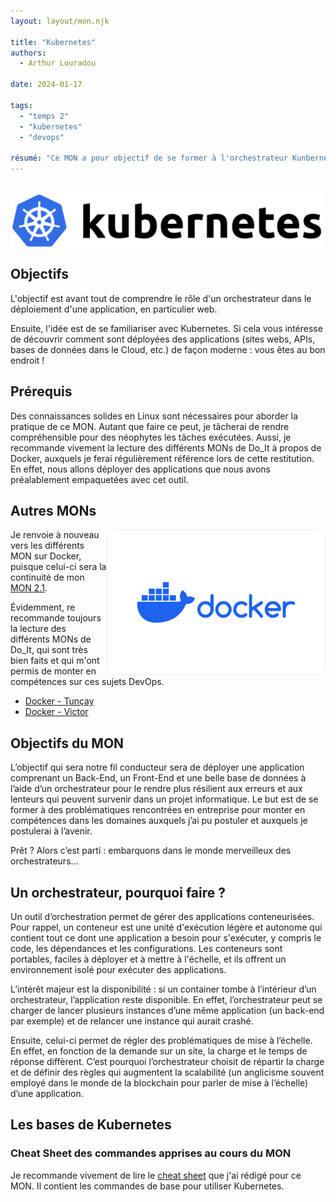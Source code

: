 ```yaml
---
layout: layout/mon.njk

title: "Kubernetes"
authors:
  - Arthur Louradou

date: 2024-01-17

tags: 
  - "temps 2"
  - "kubernetes"
  - "devops"

résumé: "Ce MON a pour objectif de se former à l'orchestrateur Kunbernetes pour continuer la montée en compétences DevOps de ce temps."
---
```


<br />
<img align="center" width="500" src="./assets/kube-logo.png" alt="Logo Kubernetes" />

## Objectifs

L'objectif est avant tout de comprendre le rôle d'un orchestrateur dans le déploiement d'une application, en particulier web.

Ensuite, l'idée est de se familiariser avec Kubernetes. Si cela vous intéresse de découvrir comment sont déployées des applications (sites webs, APIs, bases de données dans le Cloud, etc.) de façon moderne : vous êtes au bon endroit !

## Prérequis

Des connaissances solides en Linux sont nécessaires pour aborder la pratique de ce MON. Autant que faire ce peut, je tâcherai de rendre compréhensible pour des néophytes les tâches exécutées. Aussi, je recommande vivement la lecture des différents MONs de Do_It à propos de Docker, auxquels je ferai régulièrement référence lors de cette restitution. En effet, nous allons déployer des applications que nous avons préalablement empaquetées avec cet outil.

## Autres MONs

<img align="right" width="350" src="./assets/docker-logo.svg" alt="Logo Docker" />

Je renvoie à nouveau vers les différents MON sur Docker, puisque celui-ci sera la continuité de mon [MON 2.1](../temps-2.1).

Évidemment, re recommande toujours la lecture des différents MONs de Do_It, qui sont très bien faits et qui m'ont permis de monter en compétences sur ces sujets DevOps.
 - [Docker - Tunçay](../../../../2022-2023/Bilgi-Tuncay/mon/Docker/)
 - [Docker - Victor](../../../Victor-Ory/mon/Docker/)

## Objectifs du MON

L’objectif qui sera notre fil conducteur sera de déployer une application comprenant un Back-End, un Front-End et une belle base de données à l’aide d’un orchestrateur pour le rendre plus résilient aux erreurs et aux lenteurs qui peuvent survenir dans un projet informatique. Le but est de se former à des problématiques rencontrées en entreprise pour monter en compétences dans les domaines auxquels j’ai pu postuler et auxquels je postulerai à l’avenir.

Prêt ? Alors c’est parti : embarquons dans le monde merveilleux des orchestrateurs…

## Un orchestrateur, pourquoi faire ?

Un outil d’orchestration permet de gérer des applications conteneurisées. Pour rappel, un conteneur est une unité d'exécution légère et autonome qui contient tout ce dont une application a besoin pour s'exécuter, y compris le code, les dépendances et les configurations. Les conteneurs sont portables, faciles à déployer et à mettre à l'échelle, et ils offrent un environnement isolé pour exécuter des applications.

L’intérêt majeur est la disponibilité : si un container tombe à l’intérieur d’un orchestrateur, l’application reste disponible. En effet, l’orchestrateur peut se charger de lancer plusieurs instances d’une même application (un back-end par exemple) et de relancer une instance qui aurait crashé.

Ensuite, celui-ci permet de régler des problématiques de mise à l’échelle. En effet, en fonction de la demande sur un site, la charge et le temps de réponse diffèrent. C’est pourquoi l’orchestrateur choisit de répartir la charge et de définir des règles qui augmentent la scalabilité (un anglicisme souvent employé dans le monde de la blockchain pour parler de mise à l’échelle) d’une application.

## Les bases de Kubernetes

### Cheat Sheet des commandes apprises au cours du MON

Je recommande vivement de lire le [cheat sheet](./cheat_sheet) que j'ai rédigé pour ce MON. Il contient les commandes de base pour utiliser Kubernetes.

